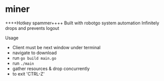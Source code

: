 # miner

++++Hotkey spammer++++
Built with robotgo system automation
Infinitely drops and prevents logout

Usage 
- Client must be next window under terminal
- navigate to download
- run `go build main.go`
- run `./main`
- gather resources & drop concurrently
- to exit 'CTRL-Z'
